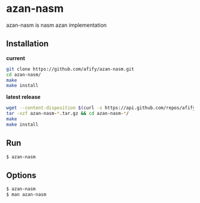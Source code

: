 azan-nasm
=========

azan-nasm is nasm azan implementation

Installation
------------
**current**
```sh
git clone https://github.com/afify/azan-nasm.git
cd azan-nasm/
make
make install
```
**latest release**
```sh
wget --content-disposition $(curl -s https://api.github.com/repos/afify/azan-nasm/releases/latest | tr -d '",' | awk '/tag_name/ {print "https://github.com/afify/azan-nasm/archive/"$2".tar.gz"}')
tar -xzf azan-nasm-*.tar.gz && cd azan-nasm-*/
make
make install
```
Run
---
```sh
$ azan-nasm
```
Options
-------
```sh
$ azan-nasm
$ man azan-nasm
```
